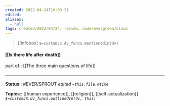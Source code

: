 ```yaml
---
created: 2022-04-24T16:33:31 
edited: 
aliases:
  - null
tags: created/2022/04/24, review, node/evergreen/claim
---
```

> [!infobox]
`$=customJS.dv_funcs.mentionedIn(dv)`

#### [[Is there life after death]]

part of:: [[The three main questions of life]]



### <hr class="footnote"/>

**Status**:: #EVER/SPROUT
*edited `=this.file.mtime`*

**Topics**:: [[human experience]], [[religion]], [[self-actualization]]
*`$=customJS.dv_funcs.outlinedIn(dv, this)`*

